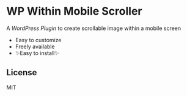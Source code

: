 # WP Within Mobile Scroller
 A _WordPress Plugin_ to create scrollable image within a mobile screen
- Easy to customize
- Freely available
- ✨Easy to install✨
## License
MIT
